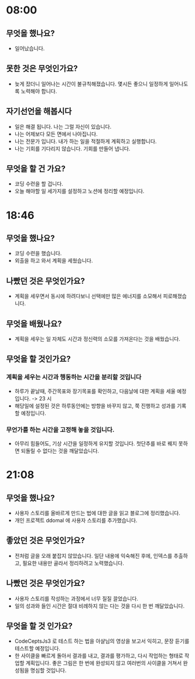 # 08:00

## 무엇을 했나요?

- 일어났습니다.

## 못한 것은 무엇인가요?

- 늦게 잤더니 일어나는 시간이 불규칙해졌습니다. 몇시든 좋으니 일정하게 일어나도록 노력해야 합니다.

## 자기선언을 해봅시다

- 일은 해결 됩니다. 나는 그럴 자신이 있습니다.
- 나는 어제보다 모든 면에서 나아집니다.
- 나는 전문가 입니다. 내가 하는 일을 적절하게 계획하고 실행합니다.
- 나는 기회를 기다리지 않습니다. 기회를 만들어 냅니다.

## 무엇을 할 건 가요?

- 코딩 수련을 할 겁니다.
- 오늘 해야할 일 세가지를 설정하고 노션에 정리할 예정입니다. 

# 18:46

## 무엇을 했나요?

- 코딩 수련을 했습니다.
- 외출을 하고 와서 계획을 세웠습니다.

## 나빴던 것은 무엇인가요?

- 계획을 세우면서 동시에 하려다보니 선택에만 많은 에너지를 소모해서 피로해졌습니다. 

## 무엇을 배웠나요?

- 계획을 세우는 일 자체도 시간과 정신력의 소모를 가져온다는 것을 배웠습니다. 

## 무엇을 할 것인가요?

### 계획을 세우는 시간과 행동하는 시간을 분리할 것입니다

- 하루가 끝날때, 주간목표와 장기목표를 확인하고, 다음날에 대한 계획을 세울 예정입니다. -> 23 시
- 해당일에 설정된 것은 하루동안에는 방향을 바꾸지 않고, 쭉 진행하고 성과를 기록할 예정입니다. 

### 무언가를 하는 시간을 고정해 놓을 것입니다.

- 아무리 힘들어도, 기상 시간을 일정하게 유지할 것입니다. 첫단추를 바로 꿰지 못하면 되돌릴 수 없다는 것을 깨달았습니다. 

# 21:08

## 무엇을 했나요?

- 사용자 스토리를 올바르게 만드는 법에 대한 글을 읽고 블로그에 정리했습니다.
- 개인 프로젝트 ddomal 에 사용자 스토리를 추가했습니다.

## 좋았던 것은 무엇인가요?

- 전처럼 글을 오래 붙잡지 않았습니다. 일단 내용에 익숙해진 후에, 인덱스를 추출하고, 필요한 내용만 골라서 정리하려고 노력했습니다.

## 나빴던 것은 무엇인가요?

- 사용자 스토리를 작성하는 과정에서 너무 질질 끌었습니다.
- 일의 성과와 들인 시간은 절대 비례하지 않는 다는 것을 다시 한 번 깨달았습니다. 

## 무엇을 할 것 인가요?

- CodeCeptsJs3 로 테스트 하는 법을 아샬님의 영상을 보고서 익히고, 문장 듣기를 테스트할 예정입니다. 
- 한 사이클을 빠르게 돌아서 결과를 내고, 결과를 평가하고, 다시 작업하는 형태로 작업할 계획입니다. 좋은 그림은 한 번에 완성되지 않고 여러번의 사이클을 거쳐서 완성됨을 명심할 것입니다. 

